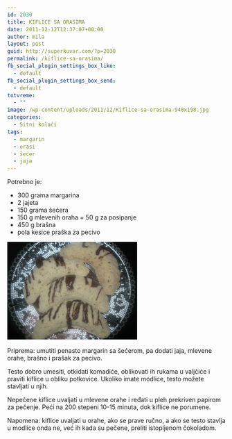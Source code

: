 ```yaml
---
id: 2030
title: KIFLICE SA ORASIMA
date: 2011-12-12T12:37:07+00:00
author: mila
layout: post
guid: http://superkuvar.com/?p=2030
permalink: /kiflice-sa-orasima/
fb_social_plugin_settings_box_like:
  - default
fb_social_plugin_settings_box_send:
  - default
totvreme:
  - ""
image: /wp-content/uploads/2011/12/Kiflice-sa-orasima-940x198.jpg
categories:
  - Sitni kolači
tags:
  - margarin
  - orasi
  - šećer
  - jaja
---
```

Potrebno je:

  * 300 grama margarina
  * 2 jajeta
  * 150 grama šećera
  * 150 g mlevenih oraha + 50 g za posipanje
  * 450 g brašna
  * pola kesice praška za pecivo

<img class="alignnone size-medium wp-image-5511" src="/wp-content/uploads/2011/12/Kiflice-sa-orasima-300x225.jpg" alt="Kiflice sa orasima" width="300" height="225" /> 

Priprema: umutiti penasto margarin sa šećerom, pa dodati jaja, mlevene orahe, brašno i prašak za pecivo.

Testo dobro  umesiti, otkidati komadiće, oblikovati ih rukama u valjčiće i praviti kiflice u obliku potkovice. Ukoliko imate modlice, testo možete stavljati u njih.

Nepečene kiflice uvaljati u mlevene orahe i ređati u pleh prekriven papirom za pečenje. Peći na 200 stepeni 10-15 minuta, dok kiflice ne porumene.

Napomena: kiflice uvaljati u orahe, ako se prave ručno, a ako se testo stavlja u modlice onda ne, već ih kada su pečene, preliti istopljenom čokoladom.

&nbsp;

&nbsp;
